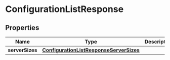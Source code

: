 
# ConfigurationListResponse

## Properties
Name | Type | Description | Notes
------------ | ------------- | ------------- | -------------
**serverSizes** | [**ConfigurationListResponseServerSizes**](ConfigurationListResponseServerSizes.md) |  |  [optional]



